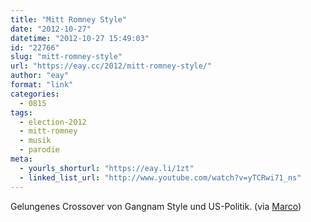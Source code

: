 ```yaml
---
title: "Mitt Romney Style"
date: "2012-10-27"
datetime: "2012-10-27 15:49:03"
id: "22766"
slug: "mitt-romney-style"
url: "https://eay.cc/2012/mitt-romney-style/"
author: "eay"
format: "link"
categories:
  - 0815
tags:
  - election-2012
  - mitt-romney
  - musik
  - parodie
meta:
  - yourls_shorturl: "https://eay.li/1zt"
  - linked_list_url: "http://www.youtube.com/watch?v=yTCRwi71_ns"
---
```


Gelungenes Crossover von Gangnam Style und US-Politik. (via [Marco](http://www.marco.org/2012/10/26/mitt-romney-style))

